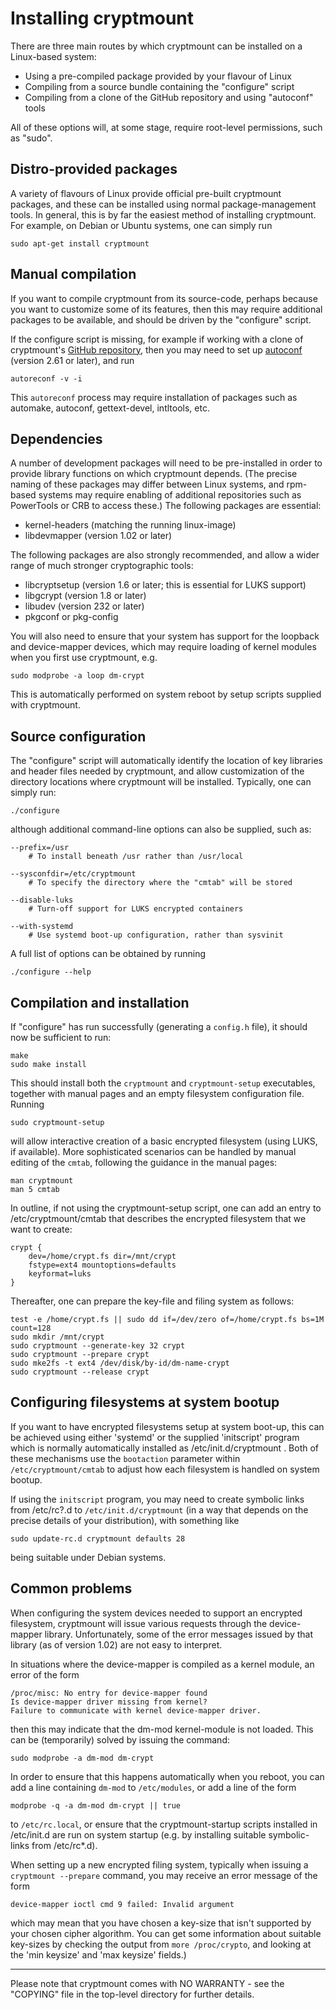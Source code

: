 Installing cryptmount
=====================

There are three main routes by which cryptmount can be installed
on a Linux-based system:

  * Using a pre-compiled package provided by your flavour of Linux
  * Compiling from a source bundle containing the "configure" script
  * Compiling from a clone of the GitHub repository and using "autoconf" tools

All of these options will, at some stage, require root-level permissions,
such as "sudo".


Distro-provided packages
------------------------

A variety of flavours of Linux provide official pre-built cryptmount packages,
and these can be installed using normal package-management tools. In general,
this is by far the easiest method of installing cryptmount. For example,
on Debian or Ubuntu systems, one can simply run

    sudo apt-get install cryptmount


Manual compilation
------------------

If you want to compile cryptmount from its source-code, perhaps because
you want to customize some of its features, then this may require additional
packages to be available, and should be driven by the "configure" script.

If the configure script is missing, for example if working with a clone of
cryptmount's [GitHub repository](https://github.com/rwpenney/cryptmount),
then you may need to set up [autoconf](https://www.gnu.org/software/autoconf/)
(version 2.61 or later), and run

    autoreconf -v -i

This `autoreconf` process may require installation of packages such as
automake, autoconf, gettext-devel, intltools, etc.


Dependencies
------------

A number of development packages will need to be pre-installed in order
to provide library functions on which cryptmount depends. (The precise
naming of these packages may differ between Linux systems, and
rpm-based systems may require enabling of additional repositories
such as PowerTools or CRB to access these.)
The following packages are essential:

  * kernel-headers (matching the running linux-image)
  * libdevmapper (version 1.02 or later)

The following packages are also strongly recommended, and allow a wider
range of much stronger cryptographic tools:

  * libcryptsetup (version 1.6 or later; this is essential for LUKS support)
  * libgcrypt (version 1.8 or later)
  * libudev (version 232 or later)
  * pkgconf or pkg-config

You will also need to ensure that your system has support for the
loopback and device-mapper devices, which may require loading
of kernel modules when you first use cryptmount, e.g.

    sudo modprobe -a loop dm-crypt

This is automatically performed on system reboot by setup scripts
supplied with cryptmount.


Source configuration
--------------------

The "configure" script will automatically identify the location of
key libraries and header files needed by cryptmount, and allow customization
of the directory locations where cryptmount will be installed.
Typically, one can simply run:

    ./configure

although additional command-line options can also be supplied, such as:

    --prefix=/usr
        # To install beneath /usr rather than /usr/local

    --sysconfdir=/etc/cryptmount
        # To specify the directory where the "cmtab" will be stored

    --disable-luks
        # Turn-off support for LUKS encrypted containers

    --with-systemd
        # Use systemd boot-up configuration, rather than sysvinit

A full list of options can be obtained by running

    ./configure --help


Compilation and installation
----------------------------

If "configure" has run successfully (generating a `config.h` file),
it should now be sufficient to run:

    make
    sudo make install

This should install both the `cryptmount` and `cryptmount-setup` executables,
together with manual pages and an empty filesystem configuration file. Running

    sudo cryptmount-setup

will allow interactive creation of a basic encrypted filesystem
(using LUKS, if available). More sophisticated scenarios can be handled
by manual editing of the `cmtab`, following the guidance in the manual pages:

    man cryptmount
    man 5 cmtab

In outline, if not using the cryptmount-setup script, one can add an
entry to /etc/cryptmount/cmtab that describes the encrypted filesystem
that we want to create:

    crypt {
        dev=/home/crypt.fs dir=/mnt/crypt
        fstype=ext4 mountoptions=defaults
        keyformat=luks
    }

Thereafter, one can prepare the key-file and filing system as follows:

    test -e /home/crypt.fs || sudo dd if=/dev/zero of=/home/crypt.fs bs=1M count=128
    sudo mkdir /mnt/crypt
    sudo cryptmount --generate-key 32 crypt
    sudo cryptmount --prepare crypt
    sudo mke2fs -t ext4 /dev/disk/by-id/dm-name-crypt
    sudo cryptmount --release crypt


Configuring filesystems at system bootup
----------------------------------------

If you want to have encrypted filesystems setup at system boot-up,
this can be achieved using either 'systemd' or the supplied 'initscript'
program which is normally automatically installed as /etc/init.d/cryptmount .
Both of these mechanisms use the `bootaction` parameter within
`/etc/cryptmount/cmtab` to adjust how each filesystem is
handled on system bootup.

If using the `initscript` program, you may need to create symbolic links
from /etc/rc?.d to `/etc/init.d/cryptmount` (in a way that depends
on the precise details of your distribution), with something like

    sudo update-rc.d cryptmount defaults 28

being suitable under Debian systems.


Common problems
---------------

When configuring the system devices needed to support an encrypted filesystem,
cryptmount will issue various requests through the device-mapper library.
Unfortunately, some of the error messages issued by that library
(as of version 1.02) are not easy to interpret.

In situations where the device-mapper is compiled as a kernel module,
an error of the form

    /proc/misc: No entry for device-mapper found
    Is device-mapper driver missing from kernel?
    Failure to communicate with kernel device-mapper driver.

then this may indicate that the dm-mod kernel-module is not loaded.
This can be (temporarily) solved by issuing the command:

    sudo modprobe -a dm-mod dm-crypt

In order to ensure that this happens automatically when you reboot,
you can add a line containing
`dm-mod` to `/etc/modules`, or add a line of the form

    modprobe -q -a dm-mod dm-crypt || true

to `/etc/rc.local`, or ensure that the cryptmount-startup scripts installed
in /etc/init.d are run on system startup (e.g. by installing suitable
symbolic-links from /etc/rc\*.d).

When setting up a new encrypted filing system, typically when issuing a
`cryptmount --prepare` command, you may receive an error message of the form

    device-mapper ioctl cmd 9 failed: Invalid argument

which may mean that you have chosen a key-size that isn't supported by your
chosen cipher algorithm. You can get some information about suitable key-sizes
by checking the output from `more /proc/crypto`, and looking at the
'min keysize' and 'max keysize' fields.)


** *** ***** *******

Please note that cryptmount comes with NO WARRANTY - see the "COPYING" file
in the top-level directory for further details.
